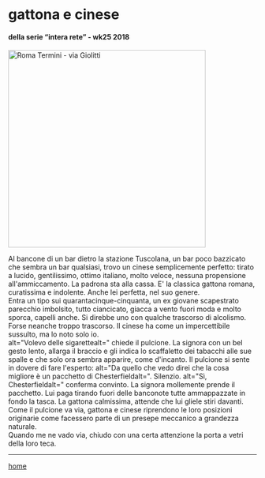 # gattona e cinese  

#### della serie “intera rete” - wk25 2018
<img src="https://drive.google.com/uc?id=1eFDxJWUFa_tRYViOW66ot6pef_A8L1Yl" alt="Roma Termini - via Giolitti" width="400"> 
<!--- interarete104.png --->   

Al bancone di un bar dietro la stazione Tuscolana, un bar poco bazzicato che sembra un bar qualsiasi, trovo un cinese semplicemente perfetto: tirato a lucido, gentilissimo, ottimo italiano, molto veloce, nessuna propensione all'ammiccamento. La padrona sta alla cassa. E' la classica gattona romana, curatissima e indolente. Anche lei perfetta, nel suo genere.  
Entra un tipo sui quarantacinque-cinquanta, un ex giovane scapestrato parecchio imbolsito, tutto ciancicato, giacca a vento fuori moda e molto sporca, capelli anche. Si direbbe uno con qualche trascorso di alcolismo. Forse neanche troppo trascorso. Il cinese ha come un impercettibile sussulto, ma lo noto solo io.  
alt="Volevo delle sigarettealt=" chiede il pulcione. La signora con un bel gesto lento, allarga il braccio e gli indica lo scaffaletto dei tabacchi alle sue spalle e che solo ora sembra apparire, come d'incanto. Il pulcione si sente in dovere di fare l'esperto: alt="Da quello che vedo direi che la cosa migliore è un pacchetto di Chesterfieldalt=".  Silenzio. alt="Sì, Chesterfieldalt=" conferma convinto. La signora mollemente prende il pacchetto. Lui paga tirando fuori delle banconote tutte ammappazzate  in fondo la tasca. La gattona calmissima, attende che lui gliele stiri davanti.  
Come il pulcione va via, gattona e cinese riprendono le loro posizioni originarie come facessero parte di un presepe meccanico a grandezza naturale.  
Quando me ne vado via, chiudo con una certa attenzione la porta a vetri della loro teca.  

---  
[home](/interarete.md)   
